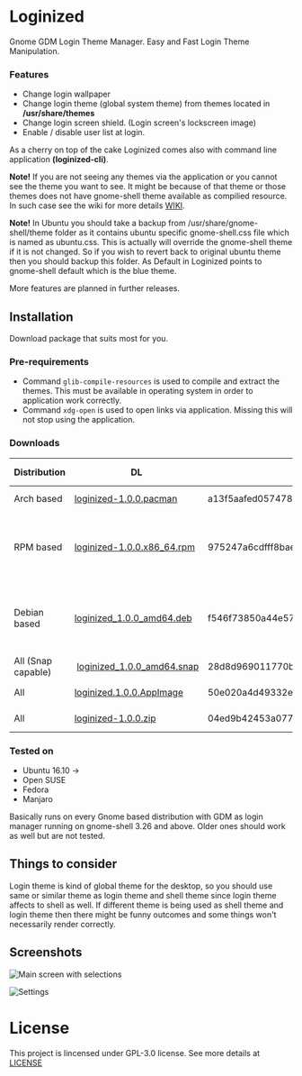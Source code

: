 # Loginized
Gnome GDM Login Theme Manager. Easy and Fast Login Theme Manipulation.

### Features
* Change login wallpaper
* Change login theme (global system theme) from themes located in __/usr/share/themes__
* Change login screen shield. (Login screen's lockscreen image)
* Enable / disable user list at login. 

As a cherry on top of the cake Loginized comes also with command line application __(loginized-cli)__.

__Note!__ If you are not seeing any themes via the application or you cannot see the theme you want to see. It might be because of that theme or those themes does not have gnome-shell theme available as compilied resource. In such case see the wiki for more details [WIKI](https://github.com/juhaku/loginized/wiki/Help).

__Note!__ In Ubuntu you should take a backup from /usr/share/gnome-shell/theme folder as it contains ubuntu specific gnome-shell.css file which is named as ubuntu.css. This is actually will override the gnome-shell theme if it is not changed. So if you 
wish to revert back to original ubuntu theme then you should backup this folder. As Default in Loginized points to gnome-shell default which is the blue theme.

More features are planned in further releases.

## Installation
Download package that suits most for you.

### Pre-requirements
* Command `glib-compile-resources` is used to compile and extract the themes. This must be available in operating system in order to application work correctly.
* Command `xdg-open` is used to open links via application. Missing this will not stop using the application.

### Downloads

Distribution | DL | Sha1 | Required packages
-------------|----|------|------------------
Arch based   | [loginized-1.0.0.pacman](https://github.com/juhaku/loginized/releases/download/1.0.0/loginized-1.0.0.pacman) | a13f5aafed0574781d0efc89427f5f1050c66c87 | glib2, xdg-utils
RPM based    | [loginized-1.0.0.x86_64.rpm](https://github.com/juhaku/loginized/releases/download/1.0.0/loginized-1.0.0.x86_64.rpm) | 975247a6cdfff8bae0cbf831e5ff8fd755cb1c59 | glib2-devel, xdg-utils (Open SUSE, Fedora)
Debian based | [loginized_1.0.0_amd64.deb](https://github.com/juhaku/loginized/releases/download/1.0.0/loginized_1.0.0_amd64.deb) | f546f73850a44e5716fc882e380af3a7e746219a | libglib2.0-bin, libglib2.0-dev-bin, xdg-utils (Ubuntu)
All (Snap capable) | [loginized_1.0.0_amd64.snap](https://github.com/juhaku/loginized/releases/download/1.0.0/loginized_1.0.0_amd64.snap) | 28d8d969011770bc6f148b9f094139b73aabe9fb | Distro dependant
All          | [loginized.1.0.0.AppImage](https://github.com/juhaku/loginized/releases/download/1.0.0/loginized.1.0.0.AppImage) | 50e020a4d49332e31b150639ff5e2362d9d2e87f | Distro dependant
All          | [loginized-1.0.0.zip](https://github.com/juhaku/loginized/releases/download/1.0.0/loginized-1.0.0.zip) | 04ed9b42453a077b8f0101c0bf054d1d51da7d0d | Distro dependant

### Tested on
* Ubuntu 16.10 ->
* Open SUSE
* Fedora
* Manjaro

Basically runs on every Gnome based distribution with GDM as login manager running on gnome-shell 3.26 and above. Older ones should work as well but are not tested.

## Things to consider
Login theme is kind of global theme for the desktop, so you should use same or similar theme as login theme and shell theme since login theme affects to shell as well. If different theme is being used as shell theme and login theme then there might be funny outcomes and some things won't necessarily render correctly.

## Screenshots
![Main screen with selections](https://github.com/juhaku/loginized/blob/master/screenshots/screen_3.png)

![Settings](https://github.com/juhaku/loginized/blob/master/screenshots/screen_2.png)

# License

This project is lincensed under GPL-3.0 license. See more details at [LICENSE](https://github.com/juhaku/loginized/blob/master/LICENSE)
